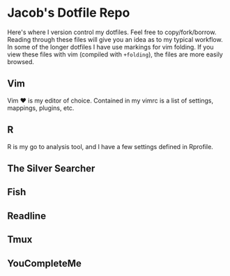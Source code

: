 # Jacob's Dotfile Repo

Here's where I version control my dotfiles. Feel free to copy/fork/borrow. Reading through these files will give you an idea as to my typical workflow. In some of the longer dotfiles I have use markings for vim folding. If you view these files with vim (compiled with `+folding`), the files are more easily browsed.

## Vim
Vim :heart: is my editor of choice. Contained in my vimrc is a list of settings, mappings, plugins, etc.

## R
R is my go to analysis tool, and I have a few settings defined in Rprofile.

## The Silver Searcher

## Fish

## Readline

## Tmux

## YouCompleteMe
